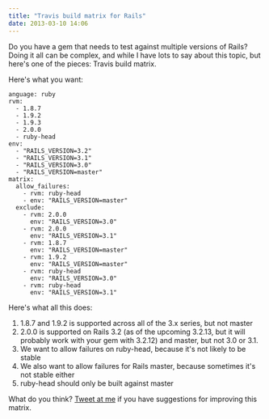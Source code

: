 ```yaml
---
title: "Travis build matrix for Rails"
date: 2013-03-10 14:06
---
```


Do you have a gem that needs to test against multiple versions of Rails? Doing
it all can be complex, and while I have lots to say about this topic, but
here's one of the pieces: Travis build matrix.

Here's what you want:

```
anguage: ruby
rvm:
  - 1.8.7
  - 1.9.2
  - 1.9.3
  - 2.0.0
  - ruby-head
env:
  - "RAILS_VERSION=3.2"
  - "RAILS_VERSION=3.1"
  - "RAILS_VERSION=3.0"
  - "RAILS_VERSION=master"
matrix:
  allow_failures:
    - rvm: ruby-head
    - env: "RAILS_VERSION=master"
  exclude:
    - rvm: 2.0.0
      env: "RAILS_VERSION=3.0"
    - rvm: 2.0.0
      env: "RAILS_VERSION=3.1"
    - rvm: 1.8.7
      env: "RAILS_VERSION=master"
    - rvm: 1.9.2
      env: "RAILS_VERSION=master"
    - rvm: ruby-head
      env: "RAILS_VERSION=3.0"
    - rvm: ruby-head
      env: "RAILS_VERSION=3.1"
```

Here's what all this does:

1. 1.8.7 and 1.9.2 is supported across all of the 3.x series, but not master
2. 2.0.0 is supported on Rails 3.2 (as of the upcoming 3.2.13, but it will
   probably work with your gem with 3.2.12) and master, but not 3.0 or 3.1.
3. We want to allow failures on ruby-head, because it's not likely to be stable
4. We also want to allow failures for Rails master, because sometimes it's not
   stable either
5. ruby-head should only be built against master


What do you think? [Tweet at me](http://twitter.com/steveklabnik) if you have
suggestions for improving this matrix.
